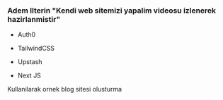 ### Adem Ilterin "Kendi web sitemizi yapalim videosu izlenerek hazirlanmistir"

- Auth0

- TailwindCSS

- Upstash

- Next JS

Kullanilarak ornek blog sitesi olusturma
